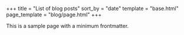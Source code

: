 +++
title = "List of blog posts"
sort_by = "date"
template = "base.html"
page_template = "blog/page.html"
+++

This is a sample page with a minimum frontmatter.